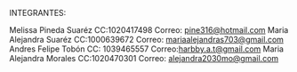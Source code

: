 INTEGRANTES: 

Melissa Pineda Suaréz CC:1020417498 Correo: pine316@hotmail.com
Maria Alejandra Suaréz CC:1000639672 Correo: mariaalejandras703@gmail.com
Andres Felipe Tobón  CC: 1039465557 Correo:harbby.a.t@gmail.com
Maria Alejandra Morales CC:1020470301 Correo: alejandra2030mo@gmail.com